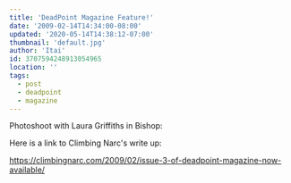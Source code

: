 ```yaml
---
title: 'DeadPoint Magazine Feature!'
date: '2009-02-14T14:34:00-08:00'
updated: '2020-05-14T14:38:12-07:00'
thumbnail: 'default.jpg'
author: 'Itai'
id: 3707594248913054965
location: ''
tags:
  - post
  - deadpoint
  - magazine
---
```


Photoshoot with Laura Griffiths in Bishop:

Here is a link to Climbing Narc's write up:

<https://climbingnarc.com/2009/02/issue-3-of-deadpoint-magazine-now-available/>
